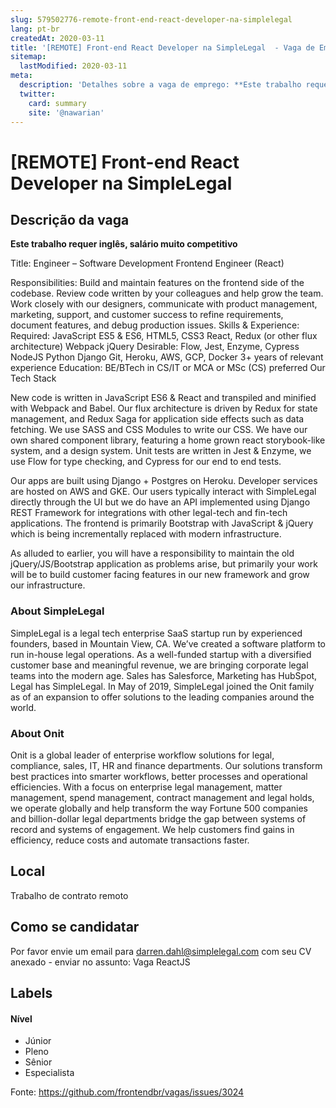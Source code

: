 ```yaml
---
slug: 579502776-remote-front-end-react-developer-na-simplelegal
lang: pt-br
createdAt: 2020-03-11
title: '[REMOTE] Front-end React Developer na SimpleLegal  - Vaga de Emprego'
sitemap:
  lastModified: 2020-03-11
meta:
  description: 'Detalhes sobre a vaga de emprego: **Este trabalho requer inglês, salário muito competitivo** Title: Engineer – Software Development Frontend Engineer (React) Responsibilities: Build and maintain features on the frontend side of the codebase. Review code written by your colleagues and help grow the team. Work closely with our designers, communicate with product management, marketing, support, and customer success to refine requirements, document features, and debug production issues. Skills & Experience: Required: JavaScript ES5 & ES6, HTML5, CSS3 React, Redux (or other flux architecture) Webpack jQuery Desirable: Flow, Jest, Enzyme, Cypress NodeJS Python Django Git, Heroku, AWS, GCP, Docker 3+ years of relevant experience Education: BE/BTech in CS/IT or MCA or MSc (CS) preferred Our Tech Stack New code is written in JavaScript ES6 & React and transpiled and minified with Webpack and Babel. Our flux architecture is driven by Redux for state management, and Redux Saga for application side effects such as data fetching. We use SASS and CSS Modules to write our CSS. We have our own shared component library, featuring a home grown react storybook-like system, and a design system. Unit tests are written in Jest & Enzyme, we use Flow for type checking, and Cypress for our end to end tests. Our apps are built using Django + Postgres on Heroku. Developer services are hosted on AWS and GKE. Our users typically interact with SimpleLegal directly through the UI but we do have an API implemented using Django REST Framework for integrations with other legal-tech and fin-tech applications. The frontend is primarily Bootstrap with JavaScript & jQuery which is being incrementally replaced with modern infrastructure. As alluded to earlier, you will have a responsibility to maintain the old jQuery/JS/Bootstrap application as problems arise, but primarily your work will be to build customer facing features in our new framework and grow our infrastructure.'
  twitter:
    card: summary
    site: '@nawarian'
---
```


# [REMOTE] Front-end React Developer na SimpleLegal 

## Descrição da vaga

**Este trabalho requer inglês, salário muito competitivo**

Title: Engineer – Software Development
Frontend Engineer (React)

Responsibilities:
Build and maintain features on the frontend side of the codebase.
Review code written by your colleagues and help grow the team.
Work closely with our designers, communicate with product management, marketing, support, and customer success to refine requirements, document features, and debug production issues.
Skills & Experience:
Required:
JavaScript ES5 & ES6, HTML5, CSS3
React, Redux (or other flux architecture)
Webpack
jQuery
Desirable:
Flow, Jest, Enzyme, Cypress
NodeJS
Python
Django
Git, Heroku, AWS, GCP, Docker
3+ years of relevant experience
Education:
BE/BTech in CS/IT or MCA or MSc (CS) preferred
Our Tech Stack

New code is written in JavaScript ES6 & React and transpiled and minified with Webpack and Babel. Our flux architecture is driven by Redux for state management, and Redux Saga for application side effects such as data fetching. We use SASS and CSS Modules to write our CSS. We have our own shared component library, featuring a home grown react storybook-like system, and a design system. Unit tests are written in Jest & Enzyme, we use Flow for type checking, and Cypress for our end to end tests.

Our apps are built using Django + Postgres on Heroku. Developer services are hosted on AWS and GKE. Our users typically interact with SimpleLegal directly through the UI but we do have an API implemented using Django REST Framework for integrations with other legal-tech and fin-tech applications. The frontend is primarily Bootstrap with JavaScript & jQuery which is being incrementally replaced with modern infrastructure.

As alluded to earlier, you will have a responsibility to maintain the old jQuery/JS/Bootstrap application as problems arise, but primarily your work will be to build customer facing features in our new framework and grow our infrastructure.

### About SimpleLegal ###
SimpleLegal is a legal tech enterprise SaaS startup run by experienced founders, based in Mountain View, CA. We’ve created a software platform to run in-house legal operations. As a well-funded startup with a diversified customer base and meaningful revenue, we are bringing corporate legal teams into the modern age.  Sales has Salesforce, Marketing has HubSpot, Legal has SimpleLegal.  In May of 2019, SimpleLegal joined the Onit family as of an expansion to offer solutions to the leading companies around the world. 

### About Onit ###

Onit is a global leader of enterprise workflow solutions for legal, compliance, sales, IT, HR and finance departments. Our solutions transform best practices into smarter workflows, better processes and operational efficiencies. With a focus on enterprise legal management, matter management, spend management, contract management and legal holds, we operate globally and help transform the way Fortune 500 companies and billion-dollar legal departments bridge the gap between systems of record and systems of engagement. We help customers find gains in efficiency, reduce costs and automate transactions faster.

## Local

Trabalho de contrato remoto

## Como se candidatar

Por favor envie um email para darren.dahl@simplelegal.com com seu CV anexado - enviar no assunto: Vaga ReactJS

## Labels
<!-- retire os labels que não fazem sentido à vaga -->

#### Nível
- Júnior
- Pleno
- Sênior
- Especialista




Fonte: https://github.com/frontendbr/vagas/issues/3024